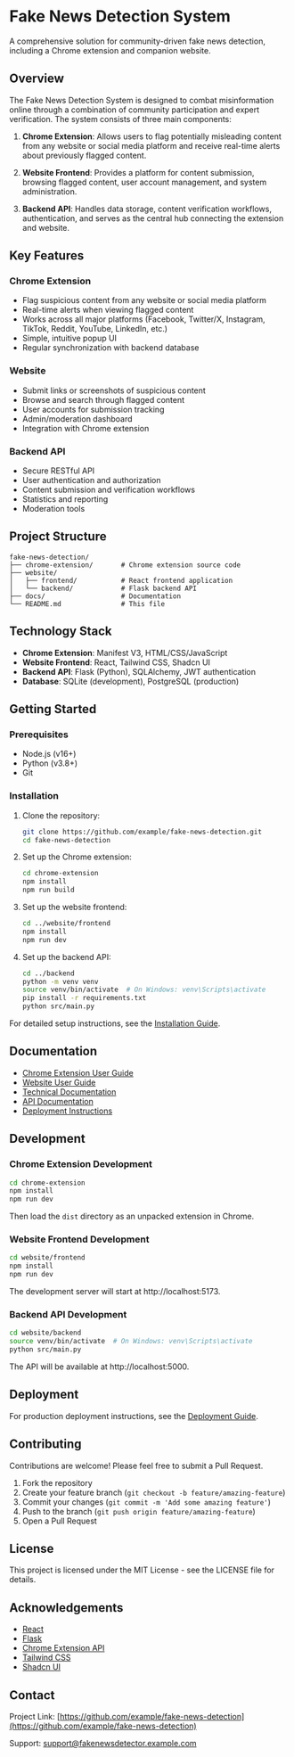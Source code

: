# Fake News Detection System

A comprehensive solution for community-driven fake news detection, including a Chrome extension and companion website.

## Overview

The Fake News Detection System is designed to combat misinformation online through a combination of community participation and expert verification. The system consists of three main components:

1. **Chrome Extension**: Allows users to flag potentially misleading content from any website or social media platform and receive real-time alerts about previously flagged content.

2. **Website Frontend**: Provides a platform for content submission, browsing flagged content, user account management, and system administration.

3. **Backend API**: Handles data storage, content verification workflows, authentication, and serves as the central hub connecting the extension and website.

## Key Features

### Chrome Extension
- Flag suspicious content from any website or social media platform
- Real-time alerts when viewing flagged content
- Works across all major platforms (Facebook, Twitter/X, Instagram, TikTok, Reddit, YouTube, LinkedIn, etc.)
- Simple, intuitive popup UI
- Regular synchronization with backend database

### Website
- Submit links or screenshots of suspicious content
- Browse and search through flagged content
- User accounts for submission tracking
- Admin/moderation dashboard
- Integration with Chrome extension

### Backend API
- Secure RESTful API
- User authentication and authorization
- Content submission and verification workflows
- Statistics and reporting
- Moderation tools

## Project Structure

```
fake-news-detection/
├── chrome-extension/       # Chrome extension source code
├── website/
│   ├── frontend/           # React frontend application
│   └── backend/            # Flask backend API
├── docs/                   # Documentation
└── README.md               # This file
```

## Technology Stack

- **Chrome Extension**: Manifest V3, HTML/CSS/JavaScript
- **Website Frontend**: React, Tailwind CSS, Shadcn UI
- **Backend API**: Flask (Python), SQLAlchemy, JWT authentication
- **Database**: SQLite (development), PostgreSQL (production)

## Getting Started

### Prerequisites

- Node.js (v16+)
- Python (v3.8+)
- Git

### Installation

1. Clone the repository:
   ```bash
   git clone https://github.com/example/fake-news-detection.git
   cd fake-news-detection
   ```

2. Set up the Chrome extension:
   ```bash
   cd chrome-extension
   npm install
   npm run build
   ```

3. Set up the website frontend:
   ```bash
   cd ../website/frontend
   npm install
   npm run dev
   ```

4. Set up the backend API:
   ```bash
   cd ../backend
   python -m venv venv
   source venv/bin/activate  # On Windows: venv\Scripts\activate
   pip install -r requirements.txt
   python src/main.py
   ```

For detailed setup instructions, see the [Installation Guide](docs/installation_guide.md).

## Documentation

- [Chrome Extension User Guide](docs/chrome_extension_user_guide.md)
- [Website User Guide](docs/website_user_guide.md)
- [Technical Documentation](docs/technical_documentation.md)
- [API Documentation](docs/api_documentation.md)
- [Deployment Instructions](docs/deployment_instructions.md)

## Development

### Chrome Extension Development

```bash
cd chrome-extension
npm install
npm run dev
```

Then load the `dist` directory as an unpacked extension in Chrome.

### Website Frontend Development

```bash
cd website/frontend
npm install
npm run dev
```

The development server will start at http://localhost:5173.

### Backend API Development

```bash
cd website/backend
source venv/bin/activate  # On Windows: venv\Scripts\activate
python src/main.py
```

The API will be available at http://localhost:5000.

## Deployment

For production deployment instructions, see the [Deployment Guide](docs/deployment_instructions.md).

## Contributing

Contributions are welcome! Please feel free to submit a Pull Request.

1. Fork the repository
2. Create your feature branch (`git checkout -b feature/amazing-feature`)
3. Commit your changes (`git commit -m 'Add some amazing feature'`)
4. Push to the branch (`git push origin feature/amazing-feature`)
5. Open a Pull Request

## License

This project is licensed under the MIT License - see the LICENSE file for details.

## Acknowledgements

- [React](https://reactjs.org/)
- [Flask](https://flask.palletsprojects.com/)
- [Chrome Extension API](https://developer.chrome.com/docs/extensions/)
- [Tailwind CSS](https://tailwindcss.com/)
- [Shadcn UI](https://ui.shadcn.com/)

## Contact

Project Link: [https://github.com/example/fake-news-detection](https://github.com/example/fake-news-detection)

Support: support@fakenewsdetector.example.com

